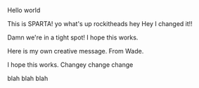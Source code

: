 Hello world

This is SPARTA!
yo what's up rockitheads
hey
Hey I changed it!!

Damn we're in a tight spot!
I hope this works.

Here is my own creative message. From Wade.

I hope this works.
Changey change change



blah blah blah
